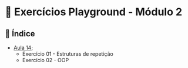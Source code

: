  # :pushpin: Exercícios Playground - Módulo 2

## :floppy_disk: Índice


 - [Aula 14](https://github.com/majutre/exercicios-dh/tree/master/modulo-02/exercicios-playground/Aula14);
	- Exercício 01 - Estruturas de repetição
	- Exercício 02 - OOP

